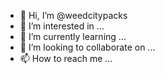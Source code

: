 - 👋 Hi, I’m @weedcitypacks
- 👀 I’m interested in ...
- 🌱 I’m currently learning ...
- 💞️ I’m looking to collaborate on ...
- 📫 How to reach me ...

<!---
weedcitypacks/weedcitypacks is a ✨ special ✨ repository because its `README.md` (this file) appears on your GitHub profile.
You can click the Preview link to take a look at your changes.
--->
